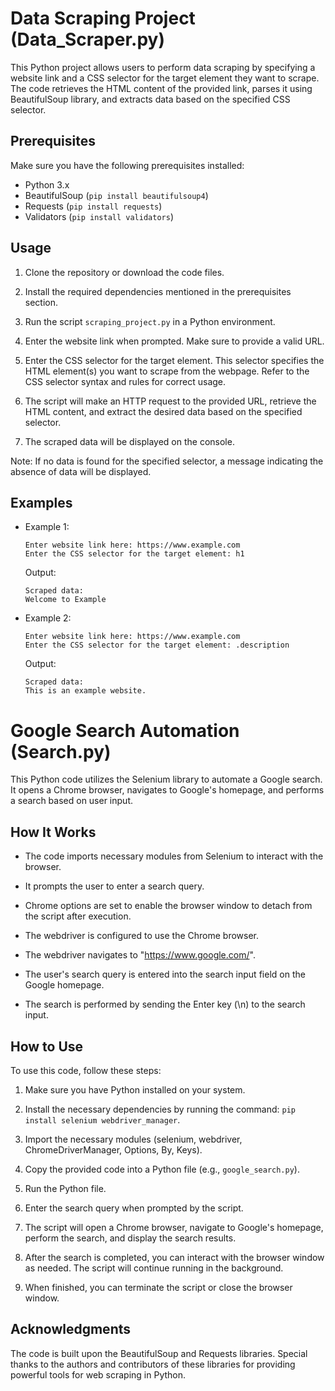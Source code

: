 # Data Scraping Project (Data_Scraper.py)

This Python project allows users to perform data scraping by specifying a website link and a CSS selector for the target element they want to scrape. The code retrieves the HTML content of the provided link, parses it using BeautifulSoup library, and extracts data based on the specified CSS selector.

## Prerequisites

Make sure you have the following prerequisites installed:

- Python 3.x
- BeautifulSoup (`pip install beautifulsoup4`)
- Requests (`pip install requests`)
- Validators (`pip install validators`)

## Usage

1. Clone the repository or download the code files.

2. Install the required dependencies mentioned in the prerequisites section.

3. Run the script `scraping_project.py` in a Python environment.

4. Enter the website link when prompted. Make sure to provide a valid URL.

5. Enter the CSS selector for the target element. This selector specifies the HTML element(s) you want to scrape from the webpage. Refer to the CSS selector syntax and rules for correct usage.

6. The script will make an HTTP request to the provided URL, retrieve the HTML content, and extract the desired data based on the specified selector.

7. The scraped data will be displayed on the console.

Note: If no data is found for the specified selector, a message indicating the absence of data will be displayed.

## Examples

- Example 1:
  ```
  Enter website link here: https://www.example.com
  Enter the CSS selector for the target element: h1
  ```
  Output:
  ```
  Scraped data:
  Welcome to Example
  ```

- Example 2:
  ```
  Enter website link here: https://www.example.com
  Enter the CSS selector for the target element: .description
  ```
  Output:
  ```
  Scraped data:
  This is an example website.
  ```


# Google Search Automation (Search.py)

This Python code utilizes the Selenium library to automate a Google search. It opens a Chrome browser, navigates to Google's homepage, and performs a search based on user input.

## How It Works

- The code imports necessary modules from Selenium to interact with the browser.

- It prompts the user to enter a search query.

- Chrome options are set to enable the browser window to detach from the script after execution.

- The webdriver is configured to use the Chrome browser.

- The webdriver navigates to "https://www.google.com/".

- The user's search query is entered into the search input field on the Google homepage.

- The search is performed by sending the Enter key (\n) to the search input.

## How to Use

To use this code, follow these steps:

1. Make sure you have Python installed on your system.

2. Install the necessary dependencies by running the command: `pip install selenium webdriver_manager`.

3. Import the necessary modules (selenium, webdriver, ChromeDriverManager, Options, By, Keys).

4. Copy the provided code into a Python file (e.g., `google_search.py`).

5. Run the Python file.

6. Enter the search query when prompted by the script.

7. The script will open a Chrome browser, navigate to Google's homepage, perform the search, and display the search results.

8. After the search is completed, you can interact with the browser window as needed. The script will continue running in the background.

9. When finished, you can terminate the script or close the browser window.

## Acknowledgments

The code is built upon the BeautifulSoup and Requests libraries. Special thanks to the authors and contributors of these libraries for providing powerful tools for web scraping in Python.

